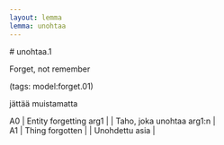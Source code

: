 ```yaml
---
layout: lemma
lemma: unohtaa
---
```


<div class="sense">
# <span class="sensename">unohtaa.1</span>

<span class="description">Forget, not remember</span>

(tags: model:forget.01)

<span class="description">jättää muistamatta</span>

A0 | Entity forgetting arg1 |   | Taho, joka unohtaa arg1:n |  
A1 | Thing forgotten |   | Unohdettu asia |  

</div>

